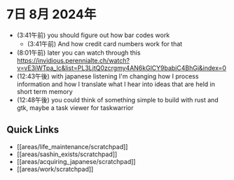 # 7日 8月 2024年
- (3:41午前) you should figure out how bar codes work
  - (3:41午前) And how credit card numbers work for that 
- (8:01午前) later you can watch through this https://invidious.perennialte.ch/watch?v=vE3iWTpa_lc&list=PL3LjtQ0zcrgmy4AN6kGlCY9babiC4BhGj&index=0
- (12:43午後) with japanese listening I'm changing how I process information and how I translate what I hear into ideas that are held in short term memory
- (12:48午後) you could think of something simple to build with rust and gtk, maybe a task viewer for taskwarrior




 



## Quick Links
- [[areas/life_maintenance/scratchpad]]
- [[areas/sashin_exists/scratchpad]]
- [[areas/acquiring_japanese/scratchpad]]
- [[areas/work/scratchpad]]
